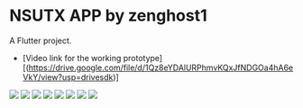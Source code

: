 # NSUTX APP by zenghost1

A Flutter project.

- [Video link for the working prototype][(https://drive.google.com/file/d/1Qz8eYDAlURPhmvKQxJfNDGOa4hA6eVkY/view?usp=drivesdk)]

<img src="Screenshot_20220902-121921.jpg">
<img src="Screenshot_20220902-121937.jpg">
<img src="Screenshot_20220902-121940.jpg">
<img src="Screenshot_20220902-122418.jpg">
<img src="Screenshot_20220902-122423.jpg">
<img src="Screenshot_20220902-122429.jpg">
<img src="Screenshot_20220902-122441.jpg">
<img src="Screenshot_20220902-122501.jpg">
